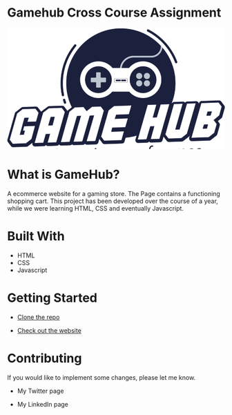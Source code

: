 # Gamehub Cross Course Assignment

![Gamehub logo](Images/GameHub_Logo.png)

# What is GameHub?

A ecommerce website for a gaming store. The Page contains a functioning shopping cart.
This project has been developed over the course of a year, while we were learning HTML, CSS and eventually Javascript.

# Built With

- HTML
- CSS
- Javascript

# Getting Started

* [Clone the repo](https://github.com/Barvand/Gamehub-CA-2.0)

* [Check out the website](https://cheery-stroopwafel-ddc25d.netlify.app/)


# Contributing

If you would like to implement some changes, please let me know.

* My Twitter page

* My LinkedIn page
